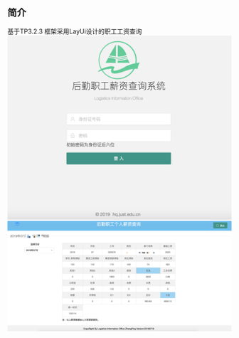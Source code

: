 ﻿## 简介
基于TP3.2.3 框架采用LayUi设计的职工工资查询
![登陆页面](https://github.com/czping/hqgz2/blob/master/Public/images/login.png)
![详情页面](https://github.com/czping/hqgz2/blob/master/Public/images/detail.png)

